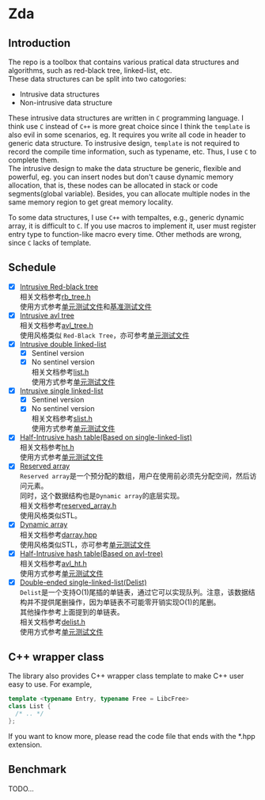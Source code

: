 # Zda
## Introduction
The repo is a toolbox that contains various pratical data structures and algorithms, such as red-black tree, linked-list, etc.  
These data structures can be split into two catogories:
* Intrusive data structures
* Non-intrusive data structure  

These intrusive data structures are written in `C` programming language. I think use `C` instead of `C++` is more great choice since I think the `template` is also evil in some scenarios, eg. It requires you write all code in header to generic data structure. To instrusive design, `template` is not required to record the compile time information, such as typename, etc. Thus, I use `C` to complete them.  
The intrusive design to make the data structure be generic, flexible and powerful, eg. you can insert nodes but don't cause dynamic memory allocation, that is, these nodes can be allocated in stack or code segments(global variable). Besides, you can allocate multiple nodes in the same memory region to get great memory locality.

To some data structures, I use `C++` with tempaltes, e.g., generic dynamic array, it is difficult to `C`. If you use macros to implement it, user must register entry type to function-like macro every time. Other methods are wrong, since `C` lacks of template.
## Schedule
* [x] [Intrusive Red-black tree](zda/rb_tree.h)  
相关文档参考[rb_tree.h](zda/rb_tree.h)  
使用方式参考[单元测试文件](test/rb_tree_test.cc)和[基准测试文件](benchmark/rb_tree_bench.cc)  
* [x] [Intrusive avl tree](zda/avl_tree.h)  
相关文档参考[avl_tree.h](zda/avl_tree.h)  
使用风格类似 `Red-Black Tree`，亦可参考[单元测试文件](test/darray_test2.cc)  
* [x] [Intrusive double linked-list](zda/list.h)  
  * [x] Sentinel version  
  * [x] No sentinel version  
相关文档参考[list.h](zda/list.h)  
使用方式参考[单元测试文件](test/ht_test.cc)  
* [x] [Intrusive single linked-list](zda/slist.h)  
  * [x] Sentinel version  
  * [x] No sentinel version  
相关文档参考[slist.h](zda/slist.h)  
使用方式参考[单元测试文件](test/slist_test.cc)  
* [x] [Half-Intrusive hash table(Based on single-linked-list)](zda/ht.h)  
相关文档参考[ht.h](zda/ht.h)  
使用方式参考[单元测试文件](test/ht_test.cc)  
* [x] [Reserved array](zda/reserved_array.hpp)  
`Reserved array`是一个预分配的数组，用户在使用前必须先分配空间，然后访问元素。  
同时，这个数据结构也是`Dynamic array`的底层实现。  
相关文档参考[reserved_array.h](zda/reserved_array.hpp)  
使用风格类似STL。
* [x] [Dynamic array](zda/darray.hpp)  
相关文档参考[darray.hpp](zda/darray.hpp)  
使用风格类似STL，亦可参考[单元测试文件](test/darray_test2.cc)  
* [x] [Half-Intrusive hash table(Based on avl-tree)](zda/avl_ht.h)  
相关文档参考[avl_ht.h](zda/avl_ht.h)  
使用方式参考[单元测试文件](test/avl_ht_test.cc)  
* [x] [Double-ended single-linked-list(Delist)](zda/delist.h)  
`Delist`是一个支持O(1)尾插的单链表，通过它可以实现队列。注意，该数据结构并不提供尾删操作，因为单链表不可能零开销实现O(1)的尾删。  
其他操作参考上面提到的单链表。  
相关文档参考[delist.h](zda/delist.h)  
使用方式参考[单元测试文件](test/delist_test.cc)  

## C++ wrapper class
The library also provides C++ wrapper class template to make C++ user easy to use. For example,
```cpp
template <typename Entry, typename Free = LibcFree>
class List {
  /* .. */
};
```
If you want to know more, please read the code file that ends with the *.hpp extension.

## Benchmark
TODO...
